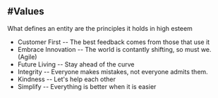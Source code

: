 #Values
----------------------------------------------------------------------------------------------------
What defines an entity are the principles it holds in high esteem

* Customer First -- The best feedback comes from those that use it
* Embrace Innovation -- The world is contantly shifting, so must we. (Agile)
* Future Living -- Stay ahead of the curve
* Integrity -- Everyone makes mistakes, not everyone admits them.
* Kindness -- Let's help each other
* Simplify -- Everything is better when it is easier
